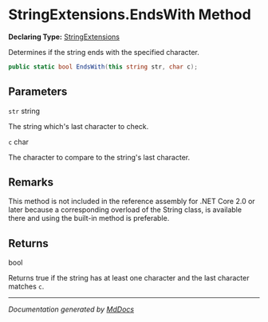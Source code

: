 # StringExtensions.EndsWith Method

**Declaring Type:** [StringExtensions](../Type.md)

Determines if the string ends with the specified character.

```csharp
public static bool EndsWith(this string str, char c);
```

## Parameters

`str`  string

The string which's last character to check.

`c`  char

The character to compare to the string's last character.

## Remarks

This method is not included in the reference assembly for .NET Core 2.0 or later because a corresponding overload of the String class, is available there and using the built\-in method is preferable.

## Returns

bool

Returns true if the string has at least one character and the last character matches `c`.

___

*Documentation generated by [MdDocs](https://github.com/ap0llo/mddocs)*

